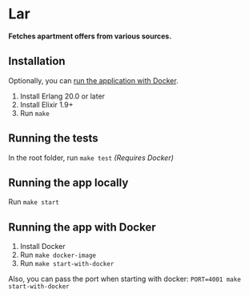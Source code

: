 # Lar

**Fetches apartment offers from various sources.**


## Installation
Optionally, you can [run the application with Docker](#running-the-app-with-docker).
1. Install Erlang 20.0 or later
2. Install Elixir 1.9+
3. Run `make`

## Running the tests
In the root folder, run `make test` _(Requires Docker)_

## Running the app locally
Run `make start`

## Running the app with Docker
1. Install Docker
2. Run `make docker-image`
3. Run `make start-with-docker`

Also, you can pass the port when starting with docker:
`PORT=4001 make start-with-docker`
